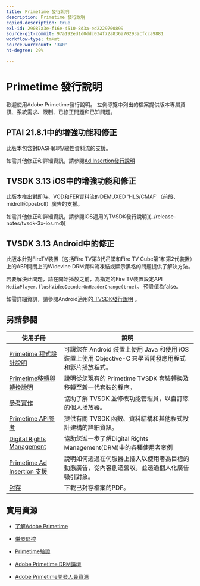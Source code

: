 ```yaml
---
title: Primetime 發行說明
description: Primetime 發行說明
copied-description: true
exl-id: 29087a3e-f16e-4510-8d3a-ed2229700899
source-git-commit: 97a192ed1d0ddc034f72a836a70293acfcca9881
workflow-type: tm+mt
source-wordcount: '340'
ht-degree: 29%

---
```


# Primetime 發行說明

歡迎使用Adobe Primetime發行說明。 左側導覽中列出的檔案提供版本專屬資訊、系統需求、限制、已修正問題和已知問題。

## PTAI 21.8.1中的增強功能和修正

此版本包含對DASH即時/線性資料流的支援。

如需其他修正和詳細資訊，請參閱[Ad Insertion發行說明](/help/release-notes/ptai-21x-release-notes.md)

## TVSDK 3.13 iOS中的增強功能和修正

此版本推出對即時、VOD和FER資料流的DEMUXED &#39;HLS/CMAF&#39;（前段、midroll和postroll）廣告的支援。

如需其他修正和詳細資訊，請參閱iOS適用的TVSDK發行說明](../release-notes/tvsdk-3x-ios.md)[

## TVSDK 3.13 Android中的修正

此版本針對FireTV裝置（包括Fire TV第3代吊墜和Fire TV Cube第1和第2代裝置）上的ABR開關上的Widevine DRM資料流凍結或顯示黑格的問題提供了解決方法。

若要解決此問題，請在開始播放之前，為指定的Fire TV裝置設定API `MediaPlayer.flushVideoDecoderOnHeaderChange(true)`。 預設值為false。

如需詳細資訊，請參閱Android適用的[ TVSDK發行說明](../release-notes/tvsdk-3x-android.md) 。

## 另請參閱

| 使用手冊 | 說明 |
|--- |--- |
| [Primetime 程式設計說明](/help/programming/home.md) | 可讓您在 Android 裝置上使用 Java 和使用 iOS 裝置上使用 Objective-C 來學習開發應用程式和影片播放程式。 |
| [Primetime移轉與轉換說明](/help/migration-guides/home.md) | 說明從您現有的 Primetime TVSDK 套裝轉換及移轉至新一代套裝的程序。 |
| [參考實作](/help/android-reference-implementation/home.md) | 協助了解 TVSDK 並修改功能管理員，以自訂您的個人播放器。 |
| [Primetime API參考](/help/reference/api-references.md) | 提供有關 TVSDK 函數、資料結構和其他程式設計建構的詳細資訊。 |
| [Digital Rights Management](/help/digital-rights-management/home.md) | 協助您進一步了解Digital Rights Management(DRM)中的各種使用者案例 |
| [Primetime Ad Insertion 支援](/help/primetime-ad-insertion/home.md) | 說明如何透過在伺服器上插入以使用者為目標的動態廣告，從內容創造營收，並透過個人化廣告吸引對象。 |
| [封存](https://helpx.adobe.com/primetime/archives.html) | 下載已封存檔案的PDF。 |

## 實用資源

* [了解Adobe Primetime](https://www.adobe.com/in/marketing/primetime.html)

* [併發監控](https://tve.helpdocsonline.com/concurrency-monitoring-introduction)

* [Primetime驗證](https://tve.helpdocsonline.com/home)

* [Adobe Primetime DRM論壇](https://forums.adobe.com/community/adobe_access)

* [Adobe Primetime開發人員資源](https://www.adobe.com/devnet/primetime.html)
